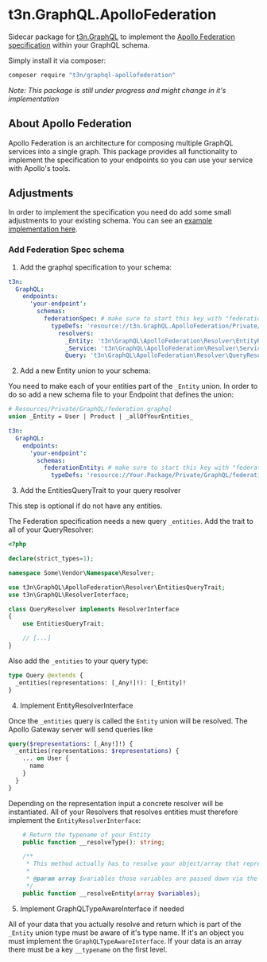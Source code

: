 # t3n.GraphQL.ApolloFederation

Sidecar package for [t3n.GraphQL](https://github.com/t3n/graphql) to implement the [Apollo Federation specification](https://www.apollographql.com/docs/apollo-server/federation/federation-spec/) within your GraphQL schema.

Simply install it via composer:

```bash
composer require "t3n/graphql-apollofederation"
```

_Note: This package is still under progress and might change in it's implementation_

## About Apollo Federation

Apollo Federation is an architecture for composing multiple GraphQL services into a single graph. This package provides all functionality to implement the specification to your endpoints so you can use your service with Apollo's tools.

## Adjustments

In order to implement the specification you need do add some small adjustments to your existing schema.
You can see an [example implementation here](https://github.com/t3n/graphql-federation-demo).

### Add Federation Spec schema

1. Add the graphql specification to your schema:

```yaml
t3n:
  GraphQL:
    endpoints:
      'your-endpoint':
        schemas:
          federationSpec: # make sure to start this key with "federation"
            typeDefs: 'resource://t3n.GraphQL.ApolloFederation/Private/GraphQL/federation-schema.graphql'
              resolvers:
                _Entity: 't3n\GraphQL\ApolloFederation\Resolver\EntityResolver'
                _Service: 't3n\GraphQL\ApolloFederation\Resolver\ServiceResolver'
                Query: 't3n\GraphQL\ApolloFederation\Resolver\QueryResolver'
```

2. Add a new Entity union to your schema:

You need to make each of your entities part of the `_Entity` union. In order to do so add
a new schema file to your Endpoint that defines the union:

```graphql
# Resources/Private/GraphQL/federation.graphql
union _Entity = User | Product | _allOfYourEntities_
```

```yaml
t3n:
  GraphQL:
    endpoints:
      'your-endpoint':
        schemas:
          federationEntity: # make sure to start this key with "federation"
            typeDefs: 'resource://Your.Package/Private/GraphQL/federation.graphql'
```

3. Add the EntitiesQueryTrait to your query resolver

This step is optional if do not have any entities.

The Federation specification needs a new query `_entities`. Add the trait to all of your QueryResolver:

```php
<?php

declare(strict_types=1);

namespace Some\Vendor\Namespace\Resolver;

use t3n\GraphQL\ApolloFederation\Resolver\EntitiesQueryTrait;
use t3n\GraphQL\ResolverInterface;

class QueryResolver implements ResolverInterface
{
    use EntitiesQueryTrait;

    // [...]
}
```

Also add the `_entities` to your query type:

```graphql
type Query @extends {
  _entities(representations: [_Any!]!): [_Entity]!
}
```

4. Implement EntityResolverInterface

Once the `_entities` query is called the `Entity` union will be resolved. The Apollo Gateway server will send queries like

```graphql
query($representations: [_Any!]!) {
  _entities(representations: $representations) {
    ... on User {
      name
    }
  }
}
```

Depending on the representation input a concrete resolver will be instantiated. All of your Resolvers that resolves
entities must therefore implement the `EntityResolverInterface`:

```php
    # Return the typename of your Entity
    public function __resolveType(): string;

    /**
     * This method actually has to resolve your object/array that represents your entity
     *
     * @param array $variables those variables are passed down via the representation array
     */
    public function __resolveEntity(array $variables);
```

5. Implement GraphQLTypeAwareInterface if needed

All of your data that you actually resolve and return which is part of the `_Entity` union type must be
aware of it's type name. If it's an object you must implement the `GraphQLTypeAwareInterface`. If your data
is an array there must be a key `__typename` on the first level.
